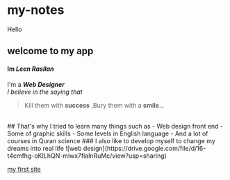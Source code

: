 # my-notes
Hello 
## welcome to my app
#### Im *Leen Rasllan*
I'm a ***Web Designer*** <br>
 *I believe in the saying that*
 > Kill them with **success** ,Bury them with a **smile**...
<br>
 ## That's why I tried to learn many things
 such as 
 - Web design front end 
- Some of graphic skills 
- Some levels in English language 
- And a lot of courses in Quran science
### I also like to develop myself to change my dreams into real life
![web design](https://drive.google.com/file/d/16-t4cmfhg-oKILhQN-miwx7fialnRuMc/view?usp=sharing) 

[my first site](https://leen-rasllan.github.io/website/)
